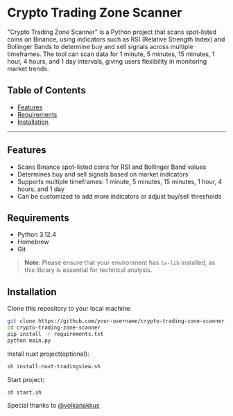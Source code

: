 # Crypto Trading Zone Scanner

"Crypto Trading Zone Scanner" is a Python project that scans spot-listed coins on Binance, using indicators such as RSI (Relative Strength Index) and Bollinger Bands to determine buy and sell signals across multiple timeframes. The tool can scan data for 1 minute, 5 minutes, 15 minutes, 1 hour, 4 hours, and 1 day intervals, giving users flexibility in monitoring market trends.

## Table of Contents

- [Features](#features)
- [Requirements](#requirements)
- [Installation](#installation)

---

## Features

- Scans Binance spot-listed coins for RSI and Bollinger Band values
- Determines buy and sell signals based on market indicators
- Supports multiple timeframes: 1 minute, 5 minutes, 15 minutes, 1 hour, 4 hours, and 1 day
- Can be customized to add more indicators or adjust buy/sell thresholds

## Requirements

- Python 3.12.4
- Homebrew
- Git

> **Note**: Please ensure that your environment has `ta-lib` installed, as this library is essential for technical analysis.

## Installation

Clone this repository to your local machine:

```bash
git clone https://github.com/your-username/crypto-trading-zone-scanner.git
cd crypto-trading-zone-scanner
pip install -r requirements.txt
python main.py
```

Install nuxt project(optional):

```bash
sh install-nuxt-tradingview.sh
```

Start project:

```bash
sh start.sh
```

Special thanks to [@volkanakkus](https://github.com/volkanakkus)
